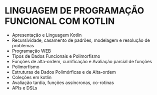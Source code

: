 <h1>LINGUAGEM DE PROGRAMAÇÃO FUNCIONAL COM KOTLIN</h1>

<ul>
  <li>Apresentação e Linguagem Kotlin</li>
  <li>Recursividade, casamento de padrões, modelagem e resolução de  problemas</li>
  <li>Programação WEB</li>
  <li>Tipos de Dados Funcionais e Polimorfismo</li>
  <li>Funções de alta-ordem, currificação e Avaliação parcial de funções</li>
  <li>Polimorfismo</li>
  <li>Estruturas de Dados Polimórficas e de Alta-ordem</li>
  <li>Coleções em kotlin</li>
  <li>Avaliação tardia, funções assíncronas, co-rotinas</li>
  <li>APIs e DSLs</li>
<ul>
